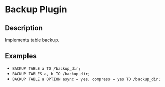 # Backup Plugin

## Description
Implements table backup.

## Examples
- `BACKUP TABLE a TO /backup_dir;`
- `BACKUP TABLES a, b TO /backup_dir;`
- `BACKUP TABLE a OPTION async = yes, compress = yes TO /backup_dir;`
